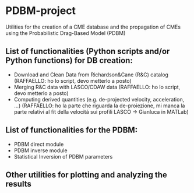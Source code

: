 # PDBM-project
Utilities for the creation of a CME database and the propagation of CMEs using the Probabilistic Drag-Based Model (PDBM)

## List of functionalities (Python scripts and/or Python functions) for DB creation:
- Download and Clean Data from Richardson&Cane (R&C) catalog (RAFFAELLO: ho lo script, devo metterlo a posto)
- Merging R&C data with LASCO/CDAW data (RAFFAELLO: ho lo script, devo metterlo a posto)
- Computing derived quantities (e.g. de-projected velocity, acceleration, ...) (RAFFAELLO: ho la parte che riguarda la de-proiezione, mi manca la parte relativi al fit della velocitá sui profili LASCO -> Gianluca in MATLab)

## List of functionalities for the PDBM:
- PDBM direct module
- PDBM inverse module
- Statistical Inversion of PDBM parameters

## Other utilities for plotting and analyzing the results
